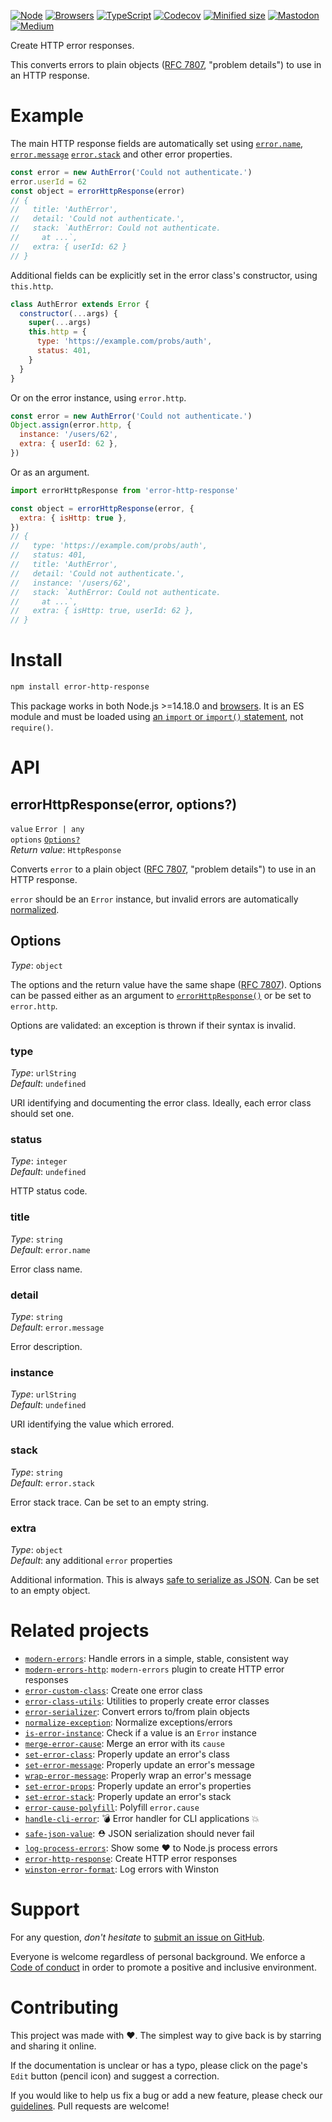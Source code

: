 [![Node](https://img.shields.io/badge/-Node.js-808080?logo=node.js&colorA=404040&logoColor=66cc33)](https://www.npmjs.com/package/error-http-response)
[![Browsers](https://img.shields.io/badge/-Browsers-808080?logo=firefox&colorA=404040)](https://unpkg.com/error-http-response?module)
[![TypeScript](https://img.shields.io/badge/-Typed-808080?logo=typescript&colorA=404040&logoColor=0096ff)](/src/main.d.ts)
[![Codecov](https://img.shields.io/badge/-Tested%20100%25-808080?logo=codecov&colorA=404040)](https://codecov.io/gh/ehmicky/error-http-response)
[![Minified size](https://img.shields.io/bundlephobia/minzip/error-http-response?label&colorA=404040&colorB=808080&logo=webpack)](https://bundlephobia.com/package/error-http-response)
[![Mastodon](https://img.shields.io/badge/-Mastodon-808080.svg?logo=mastodon&colorA=404040&logoColor=9590F9)](https://fosstodon.org/@ehmicky)
[![Medium](https://img.shields.io/badge/-Medium-808080.svg?logo=medium&colorA=404040)](https://medium.com/@ehmicky)

Create HTTP error responses.

This converts errors to plain objects
([RFC 7807](https://www.rfc-editor.org/rfc/rfc7807), "problem details") to use
in an HTTP response.

# Example

The main HTTP response fields are automatically set using
[`error.name`](https://developer.mozilla.org/en-US/docs/Web/JavaScript/Reference/Global_Objects/Error/name),
[`error.message`](https://developer.mozilla.org/en-US/docs/Web/JavaScript/Reference/Global_Objects/Error/message)
[`error.stack`](https://developer.mozilla.org/en-US/docs/Web/JavaScript/Reference/Global_Objects/Error/stack)
and other error properties.

```js
const error = new AuthError('Could not authenticate.')
error.userId = 62
const object = errorHttpResponse(error)
// {
//   title: 'AuthError',
//   detail: 'Could not authenticate.',
//   stack: `AuthError: Could not authenticate.
//     at ...`,
//   extra: { userId: 62 }
// }
```

Additional fields can be explicitly set in the error class's constructor, using
`this.http`.

<!-- eslint-disable fp/no-class, fp/no-this, fp/no-mutation -->

```js
class AuthError extends Error {
  constructor(...args) {
    super(...args)
    this.http = {
      type: 'https://example.com/probs/auth',
      status: 401,
    }
  }
}
```

Or on the error instance, using `error.http`.

<!-- eslint-disable fp/no-mutating-assign -->

```js
const error = new AuthError('Could not authenticate.')
Object.assign(error.http, {
  instance: '/users/62',
  extra: { userId: 62 },
})
```

Or as an argument.

```js
import errorHttpResponse from 'error-http-response'

const object = errorHttpResponse(error, {
  extra: { isHttp: true },
})
// {
//   type: 'https://example.com/probs/auth',
//   status: 401,
//   title: 'AuthError',
//   detail: 'Could not authenticate.',
//   instance: '/users/62',
//   stack: `AuthError: Could not authenticate.
//     at ...`,
//   extra: { isHttp: true, userId: 62 },
// }
```

# Install

```bash
npm install error-http-response
```

This package works in both Node.js >=14.18.0 and
[browsers](https://raw.githubusercontent.com/ehmicky/dev-tasks/main/src/browserslist).
It is an ES module and must be loaded using
[an `import` or `import()` statement](https://gist.github.com/sindresorhus/a39789f98801d908bbc7ff3ecc99d99c),
not `require()`.

# API

## errorHttpResponse(error, options?)

`value` `Error | any`\
`options` [`Options?`](#options)\
_Return value_: `HttpResponse`

Converts `error` to a plain object
([RFC 7807](https://www.rfc-editor.org/rfc/rfc7807), "problem details") to use
in an HTTP response.

`error` should be an `Error` instance, but invalid errors are automatically
[normalized](https://github.com/ehmicky/normalize-exception).

## Options

_Type_: `object`

The options and the return value have the same shape
([RFC 7807](https://www.rfc-editor.org/rfc/rfc7807)). Options can be passed
either as an argument to
[`errorHttpResponse()`](#errorhttpresponseerror-options) or be set to
`error.http`.

Options are validated: an exception is thrown if their syntax is invalid.

### type

_Type_: `urlString`\
_Default_: `undefined`

URI identifying and documenting the error class. Ideally, each error class
should set one.

### status

_Type_: `integer`\
_Default_: `undefined`

HTTP status code.

### title

_Type_: `string`\
_Default_: `error.name`

Error class name.

### detail

_Type_: `string`\
_Default_: `error.message`

Error description.

### instance

_Type_: `urlString`\
_Default_: `undefined`

URI identifying the value which errored.

### stack

_Type_: `string`\
_Default_: `error.stack`

Error stack trace. Can be set to an empty string.

### extra

_Type_: `object`\
_Default_: any additional `error` properties

Additional information. This is always
[safe to serialize as JSON](https://github.com/ehmicky/safe-json-value). Can be
set to an empty object.

# Related projects

- [`modern-errors`](https://github.com/ehmicky/modern-errors): Handle errors in
  a simple, stable, consistent way
- [`modern-errors-http`](https://github.com/ehmicky/modern-errors-http):
  `modern-errors` plugin to create HTTP error responses
- [`error-custom-class`](https://github.com/ehmicky/error-custom-class): Create
  one error class
- [`error-class-utils`](https://github.com/ehmicky/error-class-utils): Utilities
  to properly create error classes
- [`error-serializer`](https://github.com/ehmicky/error-serializer): Convert
  errors to/from plain objects
- [`normalize-exception`](https://github.com/ehmicky/normalize-exception):
  Normalize exceptions/errors
- [`is-error-instance`](https://github.com/ehmicky/is-error-instance): Check if
  a value is an `Error` instance
- [`merge-error-cause`](https://github.com/ehmicky/merge-error-cause): Merge an
  error with its `cause`
- [`set-error-class`](https://github.com/ehmicky/set-error-class): Properly
  update an error's class
- [`set-error-message`](https://github.com/ehmicky/set-error-message): Properly
  update an error's message
- [`wrap-error-message`](https://github.com/ehmicky/wrap-error-message):
  Properly wrap an error's message
- [`set-error-props`](https://github.com/ehmicky/set-error-props): Properly
  update an error's properties
- [`set-error-stack`](https://github.com/ehmicky/set-error-stack): Properly
  update an error's stack
- [`error-cause-polyfill`](https://github.com/ehmicky/error-cause-polyfill):
  Polyfill `error.cause`
- [`handle-cli-error`](https://github.com/ehmicky/handle-cli-error): 💣 Error
  handler for CLI applications 💥
- [`safe-json-value`](https://github.com/ehmicky/safe-json-value): ⛑️ JSON
  serialization should never fail
- [`log-process-errors`](https://github.com/ehmicky/log-process-errors): Show
  some ❤ to Node.js process errors
- [`error-http-response`](https://github.com/ehmicky/error-http-response):
  Create HTTP error responses
- [`winston-error-format`](https://github.com/ehmicky/winston-error-format): Log
  errors with Winston

# Support

For any question, _don't hesitate_ to [submit an issue on GitHub](../../issues).

Everyone is welcome regardless of personal background. We enforce a
[Code of conduct](CODE_OF_CONDUCT.md) in order to promote a positive and
inclusive environment.

# Contributing

This project was made with ❤️. The simplest way to give back is by starring and
sharing it online.

If the documentation is unclear or has a typo, please click on the page's `Edit`
button (pencil icon) and suggest a correction.

If you would like to help us fix a bug or add a new feature, please check our
[guidelines](CONTRIBUTING.md). Pull requests are welcome!

<!-- Thanks go to our wonderful contributors: -->

<!-- ALL-CONTRIBUTORS-LIST:START -->
<!-- prettier-ignore -->
<!--
<table><tr><td align="center"><a href="https://fosstodon.org/@ehmicky"><img src="https://avatars2.githubusercontent.com/u/8136211?v=4" width="100px;" alt="ehmicky"/><br /><sub><b>ehmicky</b></sub></a><br /><a href="https://github.com/ehmicky/error-http-response/commits?author=ehmicky" title="Code">💻</a> <a href="#design-ehmicky" title="Design">🎨</a> <a href="#ideas-ehmicky" title="Ideas, Planning, & Feedback">🤔</a> <a href="https://github.com/ehmicky/error-http-response/commits?author=ehmicky" title="Documentation">📖</a></td></tr></table>
 -->
<!-- ALL-CONTRIBUTORS-LIST:END -->
